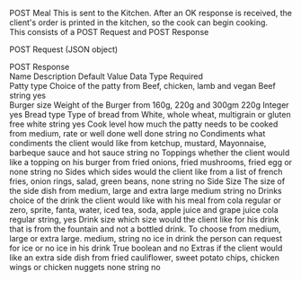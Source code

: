 POST Meal
This is sent to the Kitchen. After an OK response is received, the client's order is printed in the kitchen, so the cook can begin cooking.  
This consists of a POST Request and POST Response

POST Request (JSON object)


POST Response  
Name Description Default Value Data Type Required  
Patty type Choice of the patty from Beef, chicken, lamb and vegan Beef  string  yes  
Burger size Weight of the Burger from 160g, 220g and 300gm 220g Integer yes
Bread type Type of bread from White, whole wheat, multigrain or gluten free white string yes
Cook level how much the patty needs to be cooked from medium, rate or well done well done string no
Condiments what condiments the client would like from ketchup, mustard, Mayonnaise, barbeque sauce and hot sauce string no
Toppings whether the client would like a topping on his burger from fried onions, fried mushrooms, fried egg or none string no
Sides which sides would the client like from a list of french fries, onion rings, salad, green beans, none string no
Side Size The size of the side dish from medium, large and extra large medium string no
Drinks choice of the drink the client would like with his meal from cola regular or zero, sprite, fanta, water, iced tea, soda, apple juice and grape juice cola regular string, yes
Drink size which size would the client like for his drink that is from the fountain and not a bottled drink. To choose from medium, large or extra large. medium, string no
ice in drink the person can request for ice or no ice in his drink True boolean and no
Extras if the client would like an extra side dish from fried cauliflower, sweet potato chips, chicken wings or chicken nuggets none string no
